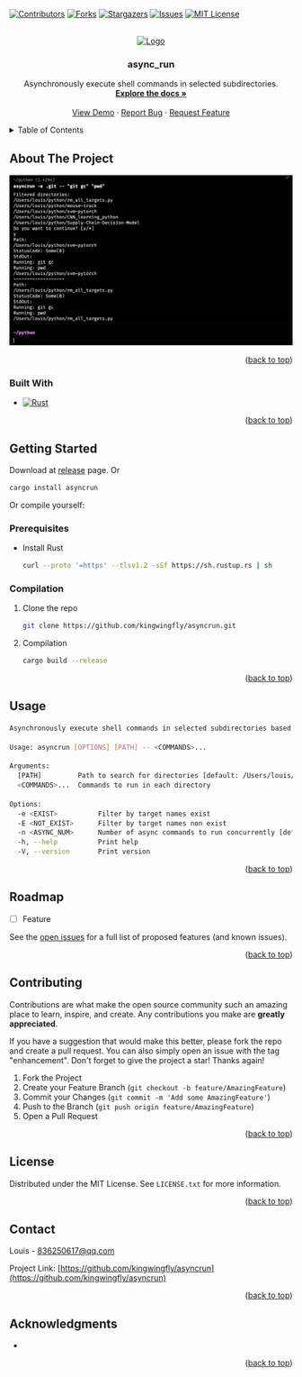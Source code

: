<a name="readme-top"></a>

<!--
*** This README is modified from https://github.com/othneildrew/Best-README-Template
-->

<!-- PROJECT SHIELDS -->
[![Contributors][contributors-shield]][contributors-url]
[![Forks][forks-shield]][forks-url]
[![Stargazers][stars-shield]][stars-url]
[![Issues][issues-shield]][issues-url]
[![MIT License][license-shield]][license-url]


<!-- PROJECT LOGO -->
<br />
<div align="center">
  <a href="https://github.com/kingwingfly/asyncrun">
    <img src="images/logo.png" alt="Logo" width="80" height="80">
  </a>

<h3 align="center">async_run</h3>

  <p align="center">
    Asynchronously execute shell commands in selected subdirectories.
    <br />
    <a href="https://github.com/kingwingfly/asyncrun"><strong>Explore the docs »</strong></a>
    <br />
    <br />
    <a href="https://github.com/kingwingfly/asyncrun">View Demo</a>
    ·
    <a href="https://github.com/kingwingfly/asyncrun/issues/new?labels=bug&template=bug-report---.md">Report Bug</a>
    ·
    <a href="https://github.com/kingwingfly/asyncrun/issues/new?labels=enhancement&template=feature-request---.md">Request Feature</a>
  </p>
</div>



<!-- TABLE OF CONTENTS -->
<details>
  <summary>Table of Contents</summary>
  <ol>
    <li>
      <a href="#about-the-project">About The Project</a>
      <ul>
        <li><a href="#built-with">Built With</a></li>
      </ul>
    </li>
    <li>
      <a href="#getting-started">Getting Started</a>
      <ul>
        <li><a href="#prerequisites">Prerequisites</a></li>
        <li><a href="#installation">Installation</a></li>
      </ul>
    </li>
    <li><a href="#usage">Usage</a></li>
    <li><a href="#roadmap">Roadmap</a></li>
    <li><a href="#contributing">Contributing</a></li>
    <li><a href="#license">License</a></li>
    <li><a href="#contact">Contact</a></li>
    <li><a href="#acknowledgments">Acknowledgments</a></li>
  </ol>
</details>



<!-- ABOUT THE PROJECT -->
## About The Project

[![Product Name Screen Shot][product-screenshot]](https://github.com/kingwingfly/asyncrun)


<p align="right">(<a href="#readme-top">back to top</a>)</p>



### Built With

* [![Rust][Rust]][Rust-url]

<p align="right">(<a href="#readme-top">back to top</a>)</p>



<!-- GETTING STARTED -->
## Getting Started

Download at [release](https://github.com/kingwingfly/asyncrun/releases) page. Or
```sh
cargo install asyncrun
```
Or compile yourself:
### Prerequisites

* Install Rust
  ```sh
  curl --proto '=https' --tlsv1.2 -sSf https://sh.rustup.rs | sh
  ```

### Compilation

1. Clone the repo
   ```sh
   git clone https://github.com/kingwingfly/asyncrun.git
   ```
2. Compilation
   ```sh
   cargo build --release
   ```

<p align="right">(<a href="#readme-top">back to top</a>)</p>



<!-- USAGE EXAMPLES -->
## Usage

```sh
Asynchronously execute shell commands in selected subdirectories based on specified conditions.

Usage: asyncrun [OPTIONS] [PATH] -- <COMMANDS>...

Arguments:
  [PATH]         Path to search for directories [default: /Users/louis/rust/asyncrun]
  <COMMANDS>...  Commands to run in each directory

Options:
  -e <EXIST>          Filter by target names exist
  -E <NOT_EXIST>      Filter by target names non exist
  -n <ASYNC_NUM>      Number of async commands to run concurrently [default: 1024]
  -h, --help          Print help
  -V, --version       Print version
```

<p align="right">(<a href="#readme-top">back to top</a>)</p>



<!-- ROADMAP -->
## Roadmap

- [ ] Feature

See the [open issues](https://github.com/kingwingfly/asyncrun/issues) for a full list of proposed features (and known issues).

<p align="right">(<a href="#readme-top">back to top</a>)</p>



<!-- CONTRIBUTING -->
## Contributing

Contributions are what make the open source community such an amazing place to learn, inspire, and create. Any contributions you make are **greatly appreciated**.

If you have a suggestion that would make this better, please fork the repo and create a pull request. You can also simply open an issue with the tag "enhancement".
Don't forget to give the project a star! Thanks again!

1. Fork the Project
2. Create your Feature Branch (`git checkout -b feature/AmazingFeature`)
3. Commit your Changes (`git commit -m 'Add some AmazingFeature'`)
4. Push to the Branch (`git push origin feature/AmazingFeature`)
5. Open a Pull Request

<p align="right">(<a href="#readme-top">back to top</a>)</p>



<!-- LICENSE -->
## License

Distributed under the MIT License. See `LICENSE.txt` for more information.

<p align="right">(<a href="#readme-top">back to top</a>)</p>



<!-- CONTACT -->
## Contact

Louis - 836250617@qq.com

Project Link: [https://github.com/kingwingfly/asyncrun](https://github.com/kingwingfly/asyncrun)

<p align="right">(<a href="#readme-top">back to top</a>)</p>



<!-- ACKNOWLEDGMENTS -->
## Acknowledgments

* []()

<p align="right">(<a href="#readme-top">back to top</a>)</p>



<!-- MARKDOWN LINKS & IMAGES -->
<!-- https://www.markdownguide.org/basic-syntax/#reference-style-links -->
[contributors-shield]: https://img.shields.io/github/contributors/kingwingfly/asyncrun.svg?style=for-the-badge
[contributors-url]: https://github.com/kingwingfly/asyncrun/graphs/contributors
[forks-shield]: https://img.shields.io/github/forks/kingwingfly/asyncrun.svg?style=for-the-badge
[forks-url]: https://github.com/kingwingfly/asyncrun/network/members
[stars-shield]: https://img.shields.io/github/stars/kingwingfly/asyncrun.svg?style=for-the-badge
[stars-url]: https://github.com/kingwingfly/asyncrun/stargazers
[issues-shield]: https://img.shields.io/github/issues/kingwingfly/asyncrun.svg?style=for-the-badge
[issues-url]: https://github.com/kingwingfly/asyncrun/issues
[license-shield]: https://img.shields.io/github/license/kingwingfly/asyncrun.svg?style=for-the-badge
[license-url]: https://github.com/kingwingfly/asyncrun/blob/master/LICENSE.txt
[product-screenshot]: https://github.com/kingwingfly/asyncrun/blob/dev/images/screenshot.png
[Rust]: https://img.shields.io/badge/Rust-000000?style=for-the-badge&logo=Rust&logoColor=orange
[Rust-url]: https://www.rust-lang.org
